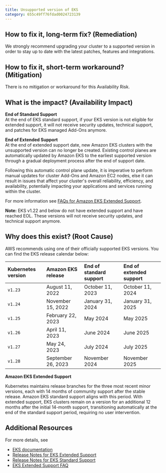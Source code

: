```yaml
---
title: Unsupported version of EKS
category: 655c49ff76fdad0024723139
---
```


## How to fix it, long-term fix? (Remediation)

We strongly recommend upgrading your cluster to a supported version in order to stay up to date with the latest patches, features and integrations.

## How to fix it, short-term workaround? (Mitigation)

There is no mitigation or workaround for this Availability Risk.

## What is the impact? (Availability Impact)

**End of Standard Support**  
At the end of EKS standard support, if your EKS version is not eligible for extended support, it will not receive security updates, technical support, and patches for EKS managed Add-Ons anymore.

**End of Extended Support**  
At the end of extended support date, new Amazon EKS clusters with the unsupported version can no longer be created. Existing control planes are automatically updated by Amazon EKS to the earliest supported version through a gradual deployment process after the end of support date. 

Following this automatic control plane update, it is imperative to perform manual updates for cluster Add-Ons and Amazon EC2 nodes, else it can result in issues that affect your cluster's overall reliability, efficiency, and availability, potentially impacting your applications and services running within the cluster.

For more information see [FAQs for Amazon EKS Extended Support](https://docs.aws.amazon.com/eks/latest/userguide/kubernetes-versions.html#extended-support-faqs).

**Note:** EKS v1.22 and below do not have extended support and have reached EOL. These versions will not receive security updates, and technical support anymore.

## Why does this exist? (Root Cause)

AWS recommends using one of their officially supported EKS versions. You can find the EKS release calendar below:

| Kubernetes version | Amazon EKS release | End of standard support | End of extended support |
| :----------------- | :----------------- | :---------------------- | :---------------------- |
| `v1.23`            | August 11, 2022    | October 11, 2023        | October 11, 2024        |
| `v1.24`            | November 15, 2022  | January 31, 2024        | January 31, 2025        |
| `v1.25`            | February 22, 2023  | May 2024                | May 2025                |
| `v1.26`            | April 11, 2023     | June 2024               | June 2025               |
| `v1.27`            | May 24, 2023       | July 2024               | July 2025               |
| `v1.28`            | September 26, 2023 | November 2024           | November 2025           |

**Amazon EKS Extended Support**

Kubernetes maintains release branches for the three most recent minor versions, each with 14 months of community support after the stable release. Amazon EKS standard support aligns with this period. With extended support, EKS clusters remain on a version for an additional 12 months after the initial 14-month support, transitioning automatically at the end of the standard support period, requiring no user intervention.

## Additional Resources

For more details, see

- [EKS documentation](https://docs.aws.amazon.com/eks/latest/userguide/kubernetes-versions.html)
- [Release Notes for EKS Extended Support](https://docs.aws.amazon.com/eks/latest/userguide/kubernetes-versions-extended.html)
- [Release Notes for EKS Standard Support](https://docs.aws.amazon.com/eks/latest/userguide/kubernetes-versions-standard.html)
- [EKS Extended Support FAQ](https://docs.aws.amazon.com/eks/latest/userguide/kubernetes-versions.html#extended-support-faqs)